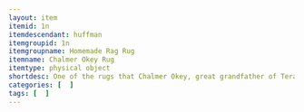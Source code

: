 ```yaml
---
layout: item
itemid: 1n
itemdescendant: huffman
itemgroupid: 1n
itemgroupname: Homemade Rag Rug
itemname: Chalmer Okey Rug
itemtype: physical object
shortdesc: One of the rugs that Chalmer Okey, great grandfather of Tera Crawford Huffman, created.
categories: [  ]
tags: [  ]
---
```







